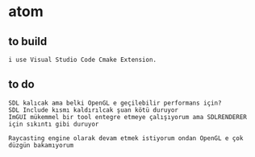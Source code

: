# atom
## to build
    i use Visual Studio Code Cmake Extension.

## to do
    SDL kalıcak ama belki OpenGL e geçilebilir performans için?
    SDL Include kısmı kaldırılcak şuan kötü duruyor
    ImGUI mükemmel bir tool entegre etmeye çalışıyorum ama SDLRENDERER için sıkıntı gibi duruyor

    Raycasting engine olarak devam etmek istiyorum ondan OpenGL e çok düzgün bakamıyorum